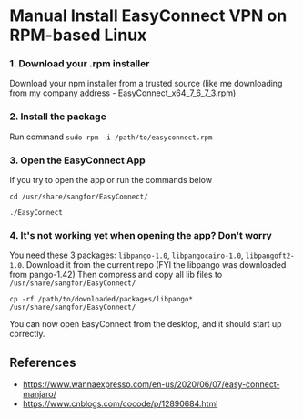 # Manual Install EasyConnect VPN on RPM-based Linux

### 1. Download your .rpm installer
Download your npm installer from a trusted source (like me downloading from my company address - EasyConnect_x64_7_6_7_3.rpm)

### 2. Install the package
Run command `sudo rpm -i /path/to/easyconnect.rpm`

### 3. Open the EasyConnect App
If you try to open the app or run the commands below

`cd /usr/share/sangfor/EasyConnect/`

`./EasyConnect`

### 4. It's not working yet when opening the app? Don't worry
You need these 3 packages: `libpango-1.0`, `libpangocairo-1.0`, `libpangoft2-1.0`. Download it from the current repo (FYI the libpango was downloaded from pango-1.42)
Then compress and copy all lib files to `/usr/share/sangfor/EasyConnect/`

`cp -rf /path/to/downloaded/packages/libpango* /usr/share/sangfor/EasyConnect/`

You can now open EasyConnect from the desktop, and it should start up correctly.


## References
- https://www.wannaexpresso.com/en-us/2020/06/07/easy-connect-manjaro/
- https://www.cnblogs.com/cocode/p/12890684.html
